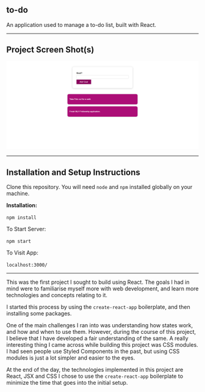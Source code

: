 ## to-do

An application used to manage a to-do list, built with React.

----

## Project Screen Shot(s)

![image](screenshots/screenshot_1.png)

----

## Installation and Setup Instructions

Clone this repository. You will need `node` and `npm` installed globally on your machine.  

**Installation:**

`npm install`    

To Start Server:

`npm start`  

To Visit App:

`localhost:3000/`  

----


This was the first project I sought to build using React. The goals I had in mind were to familiarise myself more with web development, and learn more technologies and concepts relating to it.

I started this process by using the `create-react-app` boilerplate, and then installing some packages. 

One of the main challenges I ran into was understanding how states work, and how and when to use them. However, during the course of this project, I believe that I have developed a fair understanding of the same. A really interesting thing I came across while building this project was CSS modules. I had seen people use Styled Components in the past, but using CSS modules is just a lot simpler and easier to the eyes.

At the end of the day, the technologies implemented in this project are React, JSX and CSS I chose to use the `create-react-app` boilerplate to minimize the time that goes into the initial setup.